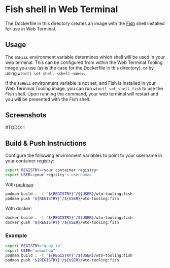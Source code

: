 # Fish shell in Web Terminal
The Dockerfile in this directory creates an image with the [Fish](https://fishshell.com/) shell installed for use in Web Terminal.

## Usage
The `$SHELL` environment variable determines which shell will be used in your web terminal. This can be configured from within the Web Terminal Tooling image you use (as is the case for the Dockerfile in this directory), or by using `wtoctl set shell <shell-name>`.

If the `$SHELL` environment variable is not set, and Fish is installed in your Web Terminal Tooling image, you can run `wtoctl set shell fish` to use the Fish shell. Upon running the command, your web terminal will restart and you will be presented with the Fish shell.

## Screenshots
#TODO: !

## Build & Push Instructions

Configure the following environment variables to point to your username in your container registry:
```bash
export REGISTRY=<your container registry> 
export USER=<your registry's username>
```

With [podman](https://github.com/containers/podman):
```bash
podman build . -t "${REGISTRY}"/${USER}/wto-tooling:fish
podman push "${REGISTRY}"/${USER}/wto-tooling:fish
```

With docker:
```bash
docker build . -t "${REGISTRY}"/${USER}/wto-tooling:fish
docker push "${REGISTRY}"/${USER}/wto-tooling:fish
```

### Example

```bash
export REGISTRY="quay.io"
export USER="aobuchow"
podman build . -t "${REGISTRY}"/${USER}/wto-tooling:fish
podman push "${REGISTRY}"/${USER}/wto-tooling:fish
```


